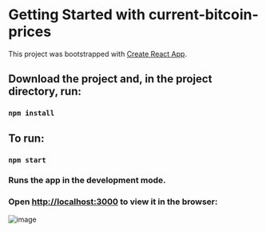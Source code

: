 # Getting Started with current-bitcoin-prices

This project was bootstrapped with [Create React App](https://github.com/facebook/create-react-app).

## Download the project and, in the project directory, run:

### `npm install`

## To run:

### `npm start`

### Runs the app in the development mode.
### Open [http://localhost:3000](http://localhost:3000) to view it in the browser:

![image](https://user-images.githubusercontent.com/6896827/124212280-b4629b00-dabc-11eb-9bb6-5d8804c0d98d.png)

